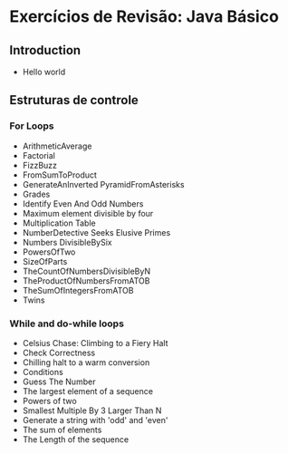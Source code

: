 # Exercícios de Revisão: Java Básico

## Introduction

- Hello world 

## Estruturas de controle

### For Loops

- ArithmeticAverage
- Factorial
- FizzBuzz
- FromSumToProduct
- GenerateAnInverted PyramidFromAsterisks
- Grades
- Identify Even And Odd Numbers
- Maximum element divisible by four
- Multiplication Table
- NumberDetective Seeks Elusive Primes
- Numbers DivisibleBySix
- PowersOfTwo
- SizeOfParts
- TheCountOfNumbersDivisibleByN
- TheProductOfNumbersFromATOB
- TheSumOfIntegersFromATOB
- Twins


### While and do-while loops

- Celsius Chase: Climbing to a Fiery Halt
- Check Correctness
- Chilling halt to a warm conversion
- Conditions
- Guess The Number
- The largest element of a sequence
- Powers of two
- Smallest Multiple By 3 Larger Than N
- Generate a string with 'odd' and 'even'
- The sum of elements
- The Length of the sequence